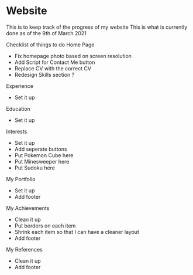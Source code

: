 # Website
This is to keep track of the progress of my website
This is what is currently done as of the 9th of March 2021

Checklist of things to do
Home Page
- Fix homepage photo based on screen resolution 
- Add Script for Contact Me button
- Replace CV with the correct CV 
- Redesign Skills section ?

Experience
- Set it up

Education
- Set it up

Interests
- Set it up
- Add seperate buttons 
- Put Pokemon Cube here
- Put Minesweeper here
- Put Sudoku here

My Portfolio
- Set it up
- Add footer

My Achievements
- Clean it up
- Put borders on each item
- Shrink each item so that I can have a cleaner layout
- Add footer

My References
- Clean it up
- Add footer

